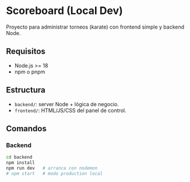 # Scoreboard (Local Dev)

Proyecto para administrar torneos (karate) con frontend simple y backend Node.

## Requisitos
- Node.js >= 18
- npm o pnpm

## Estructura
- `backend/`: server Node + lógica de negocio.
- `frontend/`: HTML/JS/CSS del panel de control.

## Comandos
### Backend
```bash
cd backend
npm install
npm run dev   # arranca con nodemon
# npm start   # modo production local